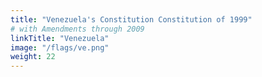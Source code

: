 ```yaml
---
title: "Venezuela's Constitution Constitution of 1999"
# with Amendments through 2009
linkTitle: "Venezuela"
image: "/flags/ve.png"
weight: 22
---
```

